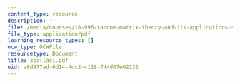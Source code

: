```yaml
---
content_type: resource
description: ''
file: /media/courses/18-996-random-matrix-theory-and-its-applications-spring-2004/a8d977ad6d144dc2c118744d07e02132_zsallasi.pdf
file_type: application/pdf
learning_resource_types: []
ocw_type: OCWFile
resourcetype: Document
title: zsallasi.pdf
uid: a8d977ad-6d14-4dc2-c118-744d07e02132
---
```

